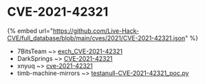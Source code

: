 # CVE-2021-42321
{% embed url="https://github.com/Live-Hack-CVE/full_database/blob/main/cves/2021/CVE-2021-42321.json" %}

* 7BitsTeam ~> [exch_CVE-2021-42321](https://www.alice-snow.ru/2021/database/cve-2021-42321/exch_cve-2021-42321-7bitsteam)
* DarkSprings ~> [CVE-2021-42321](https://www.alice-snow.ru/2021/database/cve-2021-42321/cve-2021-42321-darksprings)
* xnyuq ~> [cve-2021-42321](https://www.alice-snow.ru/2021/database/cve-2021-42321/cve-2021-42321-xnyuq)
* timb-machine-mirrors ~> [testanull-CVE-2021-42321_poc.py](https://www.alice-snow.ru/2021/database/cve-2021-42321/testanull-cve-2021-42321_poc.py-timb-machine-mirrors)
